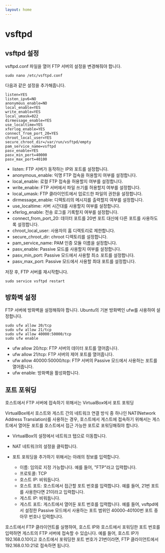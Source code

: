 ```yaml
---
layout: home
---
```


# vsftpd

## vsftpd 설정
vsftpd.conf 파일을 열어 FTP 서버의 설정을 변경해줘야 합니다.

```
sudo nano /etc/vsftpd.conf
```

다음과 같은 설정을 추가해줍니다.

```
listen=YES
listen_ipv6=NO
anonymous_enable=NO
local_enable=YES
write_enable=YES
local_umask=022
dirmessage_enable=YES
use_localtime=YES
xferlog_enable=YES
connect_from_port_20=YES
chroot_local_user=YES
secure_chroot_dir=/var/run/vsftpd/empty
pam_service_name=vsftpd
pasv_enable=YES
pasv_min_port=40000
pasv_max_port=40100
```

* listen: FTP 서버가 동작하는 IP와 포트를 설정합니다.
* anonymous_enable: 익명 FTP 접속을 허용할지 여부를 설정합니다.
* local_enable: 로컬 FTP 접속을 허용할지 여부를 설정합니다.
* write_enable: FTP 서버에서 파일 쓰기를 허용할지 여부를 설정합니다.
* local_umask: FTP 클라이언트에서 업로드한 파일의 권한을 설정합니다.
* dirmessage_enable: 디렉토리의 메시지를 출력할지 여부를 설정합니다.
* use_localtime: 서버 시간대를 사용할지 여부를 설정합니다.
* xferlog_enable: 전송 로그를 기록할지 여부를 설정합니다.
* connect_from_port_20: 데이터 포트를 20번 포트 대신에 다른 포트를 사용하도록 설정합니다.
* chroot_local_user: 사용자의 홈 디렉토리로 제한합니다.
* secure_chroot_dir: chroot 디렉토리를 설정합니다.
* pam_service_name: PAM 인증 모듈 이름을 설정합니다.
* pasv_enable: Passive 모드를 사용할지 여부를 설정합니다.
* pasv_min_port: Passive 모드에서 사용할 최소 포트를 설정합니다.
* pasv_max_port: Passive 모드에서 사용할 최대 포트를 설정합니다.

저장 후, FTP 서버를 재시작합니다.

```
sudo service vsftpd restart
```

## 방화벽 설정
FTP 서버에 방화벽을 설정해줘야 합니다. Ubuntu의 기본 방화벽인 ufw를 사용하여 설정합니다.

```
sudo ufw allow 20/tcp
sudo ufw allow 21/tcp
sudo ufw allow 40000:50000/tcp
sudo ufw enable
```

* ufw allow 20/tcp: FTP 서버의 데이터 포트를 열어줍니다.
* ufw allow 21/tcp: FTP 서버의 제어 포트를 열어줍니다.
* ufw allow 40000:50000/tcp: FTP 서버의 Passive 모드에서 사용하는 포트를 열어줍니다.
* ufw enable: 방화벽을 활성화합니다.

## 포트 포워딩
호스트에서 FTP 서버에 접속하기 위해서는 VirtualBox에서 포트 포워딩

VirtualBox에서 호스트와 게스트 간의 네트워크 연결 방식 중 하나인 NAT(Network Address Translation)를 사용하는 경우, 호스트에서 게스트에 접속하기 위해서는 게스트에서 열어둔 포트를 호스트에서 접근 가능한 포트로 포워딩해줘야 합니다.

* VirtualBox의 설정에서 네트워크 탭으로 이동합니다.
* NAT 네트워크의 설정을 클릭합니다.
* 포트 포워딩을 추가하기 위해서는 아래의 정보를 입력합니다.

    * 이름: 임의로 지정 가능합니다. 예를 들어, "FTP"라고 입력합니다.
    * 프로토콜: TCP
    * 호스트 IP: 비워둡니다.
    * 호스트 포트: 호스트에서 접근할 포트 번호를 입력합니다. 예를 들어, 21번 포트를 사용한다면 21이라고 입력합니다.
    * 게스트 IP: 비워둡니다.
    * 게스트 포트: 게스트에서 열어둔 포트 번호를 입력합니다. 예를 들어, vsftpd에서 설정한 Passive 모드에서 사용하는 포트 범위인 40000-40100번 포트 중 아무 번호나 입력합니다.


호스트에서 FTP 클라이언트를 실행하여, 호스트 IP와 호스트에서 포워딩한 포트 번호를 입력하면 게스트의 FTP 서버에 접속할 수 있습니다. 예를 들어, 호스트 IP가 192.168.0.10이고 호스트에서 포워딩한 포트 번호가 21번이라면, FTP 클라이언트에서 192.168.0.10:21로 접속하면 됩니다.

